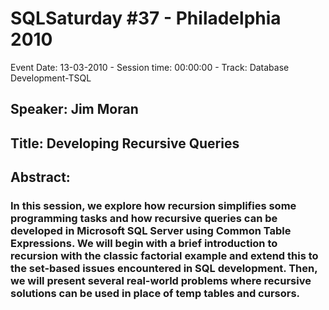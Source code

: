 # SQLSaturday #37 - Philadelphia 2010
Event Date: 13-03-2010 - Session time: 00:00:00 - Track: Database Development-TSQL
## Speaker: Jim Moran
## Title: Developing Recursive Queries
## Abstract:
### In this session, we explore how recursion simplifies some programming tasks and how recursive queries can be developed in Microsoft SQL Server using Common Table Expressions. We will begin with a brief introduction to recursion with the classic factorial example and extend this to the set-based issues encountered in SQL development. Then, we will present several real-world problems where recursive solutions can be used in place of temp tables and cursors.
